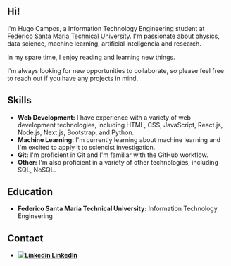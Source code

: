 ## Hi!

I'm Hugo Campos, a Information Technology Engineering student at <a href="https://usm.cl/en/home/">Federico Santa Maria Technical University</a>. I'm passionate about physics, data science, machine learning, artificial inteligencia and research.

In my spare time, I enjoy reading and learning new things.

I'm always looking for new opportunities to collaborate, so please feel free to reach out if you have any projects in mind.

## Skills

* **Web Development:** I have experience with a variety of web development technologies, including HTML, CSS, JavaScript, React.js, Node.js, Next.js, Bootstrap, and Python.
* **Machine Learning:** I'm currently learning about machine learning and I'm excited to apply it to sciencist investigation.
* **Git:** I'm proficient in Git and I'm familiar with the GitHub workflow.
* **Other:** I'm also proficient in a variety of other technologies, including SQL, NoSQL.

## Education

* **Federico Santa Maria Technical University:** Information Technology Engineering

## Contact

* <a href="https://www.linkedin.com/in/uwo-o">**![Linkedin](https://i.stack.imgur.com/gVE0j.png) LinkedIn**</a>

